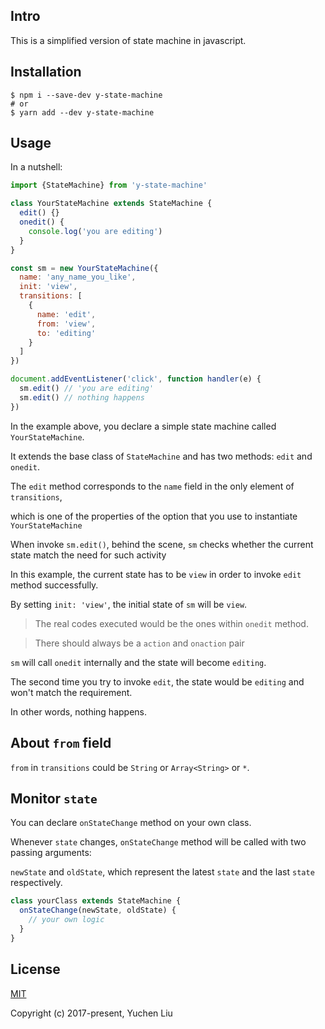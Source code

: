 ## Intro

This is a simplified version of state machine in javascript.

## Installation

```shell
$ npm i --save-dev y-state-machine
# or
$ yarn add --dev y-state-machine
```

## Usage

In a nutshell:

```js
import {StateMachine} from 'y-state-machine'

class YourStateMachine extends StateMachine {
  edit() {}
  onedit() {
    console.log('you are editing')
  }
}

const sm = new YourStateMachine({
  name: 'any_name_you_like',
  init: 'view',
  transitions: [
    {
      name: 'edit',
      from: 'view',
      to: 'editing'
    }
  ]
})

document.addEventListener('click', function handler(e) {
  sm.edit() // 'you are editing'
  sm.edit() // nothing happens
})

```

In the example above, you declare a simple state machine called `YourStateMachine`.

It extends the base class of `StateMachine` and has two methods: `edit` and `onedit`.

The `edit` method corresponds to the `name` field in the only element of `transitions`, 

which is one of the properties of the option that you use to instantiate `YourStateMachine`

When invoke `sm.edit()`, behind the scene, `sm` checks whether the current state match the need for such activity

In this example, the current state has to be `view` in order to invoke `edit` method successfully.

By setting `init: 'view'`, the initial state of `sm` will be `view`.

> The real codes executed would be the ones within `onedit` method.

> There should always be a `action` and `onaction` pair

`sm` will call `onedit` internally and the state will become `editing`.

The second time you try to invoke `edit`, the state would be `editing` and won't match the requirement.

In other words, nothing happens.

## About `from` field

`from` in `transitions` could be `String` or `Array<String>` or `*`.

## Monitor `state`

You can declare `onStateChange` method on your own class.

Whenever `state` changes, `onStateChange` method will be called with two passing arguments:

`newState` and `oldState`, which represent the latest `state` and the last `state` respectively.

```js
class yourClass extends StateMachine {
  onStateChange(newState, oldState) {
    // your own logic
  }
}

```


## License

[MIT](http://opensource.org/licenses/MIT)

Copyright (c) 2017-present, Yuchen Liu